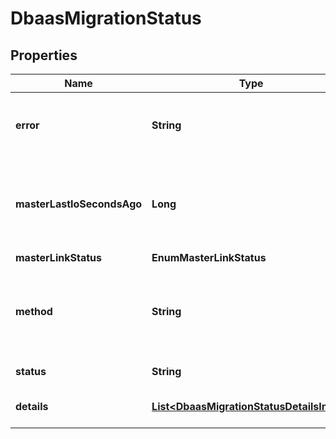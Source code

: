 

# DbaasMigrationStatus


## Properties

| Name | Type | Description | Notes |
|------------ | ------------- | ------------- | -------------|
|**error** | **String** | Error message in case that migration has failed |  [optional] |
|**masterLastIoSecondsAgo** | **Long** | Redis only: how many seconds since last I/O with redis master |  [optional] |
|**masterLinkStatus** | **EnumMasterLinkStatus** |  |  [optional] |
|**method** | **String** | Migration method. Empty in case of multiple methods or error |  [optional] |
|**status** | **String** | Migration status |  [optional] |
|**details** | [**List&lt;DbaasMigrationStatusDetailsInner&gt;**](DbaasMigrationStatusDetailsInner.md) | Migration status per database |  [optional] |



